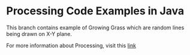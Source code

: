 # Processing Code Examples in Java #

This branch contains example of Growing Grass which are random lines being drawn on X-Y plane.

For more information about Processing, visit this [link](https://processing.org/)
